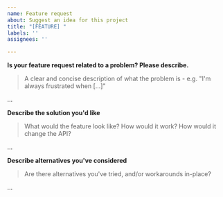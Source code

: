 ```yaml
---
name: Feature request
about: Suggest an idea for this project
title: "[FEATURE] "
labels: ''
assignees: ''

---
```


**Is your feature request related to a problem? Please describe.**
> A clear and concise description of what the problem is - e.g. "I'm always frustrated when [...]"

…

**Describe the solution you'd like**
>What would the feature look like? How would it work? How would it change the API?

…

**Describe alternatives you've considered**
> Are there alternatives you've tried, and/or workarounds in-place?

…
